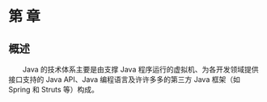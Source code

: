 # 第  章 

## 概述
　　Java 的技术体系主要是由支撑 Java 程序运行的虚拟机、为各开发领域提供接口支持的 Java API、Java 编程语言及许许多多的第三方 Java 框架（如 Spring 和 Struts 等）构成。
